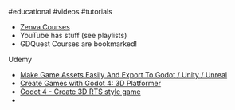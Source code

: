 #educational #videos #tutorials

* [Zenva Courses](https://academy.zenva.com/course/humble-godot-2023-bundle-tier-3/)
* YouTube has stuff (see playlists)
* GDQuest Courses are bookmarked!


Udemy
* [Make Game Assets Easily And Export To Godot / Unity / Unreal](https://www.udemy.com/course/the-blender-to-godot-modelling-workflow/)
* [Create Games with Godot 4: 3D Platformer](https://www.udemy.com/course/create-games-with-godot-3d-platformer/)
* [Godot 4 - Create 3D RTS style game](https://www.udemy.com/course/godot-4-create-3d-rts-style-game/)
* 


